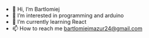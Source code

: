 - 👋 Hi, I’m Bartlomiej
- 👀 I’m interested in programming and arduino
- 🌱 I’m currently learning React
- 📫 How to reach me bartlomiejmazur24@gmail.com

<!---
bartlomiejmazur/bartlomiejmazur is a ✨ special ✨ repository because its `README.md` (this file) appears on your GitHub profile.
You can click the Preview link to take a look at your changes.
--->
